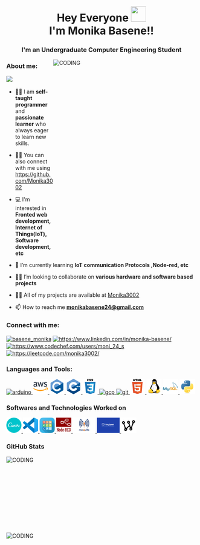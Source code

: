 <!--👋-->
<h1 align="center">Hey Everyone <img src="https://github.com/TheDudeThatCode/TheDudeThatCode/blob/master/Assets/Hi.gif" height=40 width=40> 
  <br> I'm Monika Basene!!</h1>
<h3 align="center">I'm an Undergraduate Computer Engineering Student</h3>
<img align="right" alt="CODING" width="380" height="500"
src="https://purpletutor.com/wp-content/uploads/2020/12/purple-tutor11.svg">

<h3 align="left">About me:</h3>
<img src="https://cdn.rawgit.com/sindresorhus/awesome/d7305f38d29fed78fa85652e3a63e154dd8e8829/media/badge.svg">

- 👩🏻 I am **self-taught programmer** and **passionate learner** who always eager to learn new skills.

- 👨‍💻 You can also connect with me using https://github.com/Monika3002

- 💻 I'm interested in **Fronted web development, Internet of Things(IoT), Software development, etc**

- 🌱 I’m currently learning **IoT communication Protocols ,Node-red, etc**

- 🕵️‍♀️ I’m looking to collaborate on **various hardware and software based projects**

- 👨‍💻 All of my projects are available at [Monika3002]((https://github.com/Monika3002))

- 📫 How to reach me **monikabasene24@gmail.com**


<h3 align="left">Connect with me:</h3>
<p align="left">
<a href="https://twitter.com/basene_monika" target="blank"><img align="center" src="https://raw.githubusercontent.com/rahuldkjain/github-profile-readme-generator/master/src/images/icons/Social/twitter.svg" alt="basene_monika" height="30" width="40" /></a>
<a href="https://linkedin.com/in/https://www.linkedin.com/in/monika-basene/" target="blank"><img align="center" src="https://raw.githubusercontent.com/rahuldkjain/github-profile-readme-generator/master/src/images/icons/Social/linked-in-alt.svg" alt="https://www.linkedin.com/in/monika-basene/" height="30" width="40" /></a>
<a href="https://www.codechef.com/users/https://www.codechef.com/users/moni_24_s" target="blank"><img align="center" src="https://cdn.jsdelivr.net/npm/simple-icons@3.1.0/icons/codechef.svg" alt="https://www.codechef.com/users/moni_24_s" height="30" width="40" /></a>
<a href="https://www.leetcode.com/https://leetcode.com/monika3002/" target="blank"><img align="center" src="https://raw.githubusercontent.com/rahuldkjain/github-profile-readme-generator/master/src/images/icons/Social/leet-code.svg" alt="https://leetcode.com/monika3002/" height="30" width="40" /></a>
</p>

<h3 align="left">Languages and Tools:</h3>
<p align="left"> <a href="https://www.arduino.cc/" target="_blank" rel="noreferrer"> <img src="https://cdn.worldvectorlogo.com/logos/arduino-1.svg" alt="arduino" width="40" height="40"/> </a> <a href="https://aws.amazon.com" target="_blank" rel="noreferrer"> <img src="https://raw.githubusercontent.com/devicons/devicon/master/icons/amazonwebservices/amazonwebservices-original-wordmark.svg" alt="aws" width="40" height="40"/> </a> <a href="https://www.cprogramming.com/" target="_blank" rel="noreferrer"> <img src="https://raw.githubusercontent.com/devicons/devicon/master/icons/c/c-original.svg" alt="c" width="40" height="40"/> </a> <a href="https://www.w3schools.com/cpp/" target="_blank" rel="noreferrer"> <img src="https://raw.githubusercontent.com/devicons/devicon/master/icons/cplusplus/cplusplus-original.svg" alt="cplusplus" width="40" height="40"/> </a> <a href="https://www.w3schools.com/css/" target="_blank" rel="noreferrer"> <img src="https://raw.githubusercontent.com/devicons/devicon/master/icons/css3/css3-original-wordmark.svg" alt="css3" width="40" height="40"/> </a> <a href="https://cloud.google.com" target="_blank" rel="noreferrer"> <img src="https://www.vectorlogo.zone/logos/google_cloud/google_cloud-icon.svg" alt="gcp" width="40" height="40"/> </a> <a href="https://git-scm.com/" target="_blank" rel="noreferrer"> <img src="https://www.vectorlogo.zone/logos/git-scm/git-scm-icon.svg" alt="git" width="40" height="40"/> </a> <a href="https://www.w3.org/html/" target="_blank" rel="noreferrer"> <img src="https://raw.githubusercontent.com/devicons/devicon/master/icons/html5/html5-original-wordmark.svg" alt="html5" width="40" height="40"/> </a> <a href="https://www.linux.org/" target="_blank" rel="noreferrer"> <img src="https://raw.githubusercontent.com/devicons/devicon/master/icons/linux/linux-original.svg" alt="linux" width="40" height="40"/> </a> <a href="https://www.mysql.com/" target="_blank" rel="noreferrer"> <img src="https://raw.githubusercontent.com/devicons/devicon/master/icons/mysql/mysql-original-wordmark.svg" alt="mysql" width="40" height="40"/> </a> <a href="https://www.python.org" target="_blank" rel="noreferrer"> <img src="https://raw.githubusercontent.com/devicons/devicon/master/icons/python/python-original.svg" alt="python" width="40" height="40"/> </a> </p>
<h3>Softwares and Technologies Worked on</h3>
<p align="left">
   <a href="https://www.canva.com" target="_blank" rel="noreferrer"> <img src="https://raw.githubusercontent.com/devicons/devicon/master/icons/canva/canva-original.svg" alt="canva" width="40" height="40"/> </a>
  <a href="" target="_blank" rel="noreferrer"> <img src="https://github.com/devicons/devicon/blob/master/icons/vscode/vscode-original.svg" alt="VScode" width="40" height="40"/> </a>
  
  <a href="https://www.tinkercad.com" target="_blank" rel="noreferrer">
    <img src="https://github.com/Monika3002/Monika3002/blob/main/icon/tinker%20cad.jpg" alt="tinkercad" width="40" height="40"/>
  </a>
  <a href="https://nodered.org" target="_blank" rel="noreferrer">
    <img src="https://github.com/Monika3002/Monika3002/blob/main/icon/nodered.png" alt="node-red" width="40" height="40"/>
  </a>
  <a href="https://mosquitto.org" target="_blank" rel="noreferrer">
    <img src="https://github.com/Monika3002/Monika3002/blob/main/icon/mosquitto.png" alt="mosquitto" width="60" height="40"/>
  </a>
  <a href="https://www.thingspeak.com" target="_blank" rel="noreferrer">
    <img src="https://github.com/Monika3002/Monika3002/blob/main/icon/thingspeaks.png" alt="thingspeak" width="60" height="40"/>
  </a>
  <a href="https://www.wowki.com" target="_blank" rel="noreferrer">
    <img src="https://github.com/Monika3002/Monika3002/blob/main/icon/wokwi.png" alt="wowki" width="40" height="40"/>
  </a>
 </p>
 
### GitHub Stats
<img align="left" alt="CODING" width="500" height="200"
src="https://streak-stats.demolab.com/?user=Monika3002">
<img align="left" alt="CODING" width="500" height="250"
src="https://github-readme-stats.vercel.app/api?username=Monika3002&show_icons=true">



